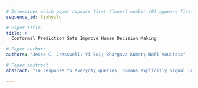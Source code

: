 ```yaml
--- 
# Determines which paper appears first (lowest number (0) appears first)
sequence_id: tjxhyzlu

# Paper title 
title: >
  Conformal Prediction Sets Improve Human Decision Making

# Paper authors 
authors: "Jesse C. Cresswell; Yi Sui; Bhargava Kumar; Noël Vouitsis"

# Paper abstract 
abstract: "In response to everyday queries, humans explicitly signal uncertainty and offer alternative answers when they are unsure. Conformal prediction produces calibrated prediction sets that mimic this human behaviour since larger sets signal greater uncertainty while providing alternatives. In this work, we study the usefulness of conformal prediction sets as an aid for human decision making by conducting a pre-registered randomized controlled trial with conformal prediction sets provided to human subjects. With statistical significance, we find that when humans are given conformal prediction sets their accuracy on tasks improves compared to fixed-size prediction sets with the same coverage guarantee."

--- 
```

